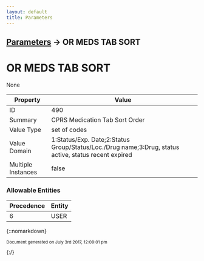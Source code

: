 ```yaml
---
layout: default
title: Parameters
---
```


## [Parameters](TableOfContents) &#8594; OR MEDS TAB SORT
# OR MEDS TAB SORT

None

Property | Value
--- | ---
ID | 490
Summary | CPRS Medication Tab Sort Order
Value Type | set of codes
Value Domain | 1:Status/Exp. Date;2:Status Group/Status/Loc./Drug name;3:Drug, status active, status recent expired
Multiple Instances | false

### Allowable Entities

Precedence | Entity
--- | ---
6 | USER

{::nomarkdown} <br/><p style="font-size: 11px">Document generated on July 3rd 2017, 12:09:01 pm</p>{:/}